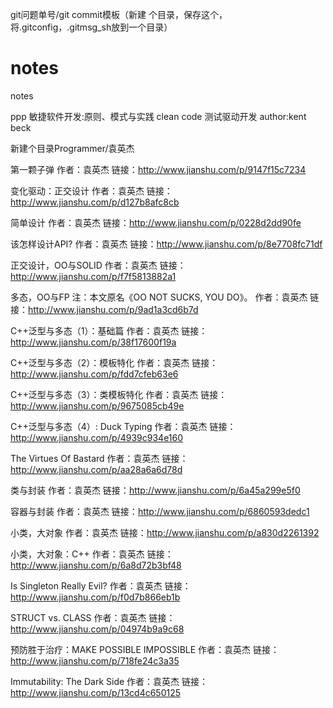 git问题单号/git commit模板（新建 个目录，保存这个，将.gitconfig，.gitmsg_sh放到一个目录）


# notes
notes

ppp 敏捷软件开发:原则、模式与实践
clean code
测试驱动开发 author:kent beck



新建个目录Programmer/袁英杰

第一颗子弹
作者：袁英杰
链接：http://www.jianshu.com/p/9147f15c7234 

变化驱动：正交设计
作者：袁英杰
链接：http://www.jianshu.com/p/d127b8afc8cb

简单设计
作者：袁英杰
链接：http://www.jianshu.com/p/0228d2dd90fe

该怎样设计API?
作者：袁英杰
链接：http://www.jianshu.com/p/8e7708fc71df

正交设计，OO与SOLID
作者：袁英杰
链接：http://www.jianshu.com/p/f7f5813882a1

多态，OO与FP
注：本文原名《OO NOT SUCKS, YOU DO》。
作者：袁英杰
链接：http://www.jianshu.com/p/9ad1a3cd6b7d

C++泛型与多态（1）：基础篇
作者：袁英杰
链接：http://www.jianshu.com/p/38f17600f19a

C++泛型与多态（2）：模板特化
作者：袁英杰
链接：http://www.jianshu.com/p/fdd7cfeb63e6

C++泛型与多态（3）：类模板特化
作者：袁英杰
链接：http://www.jianshu.com/p/9675085cb49e

C++泛型与多态（4）: Duck Typing
作者：袁英杰
链接：http://www.jianshu.com/p/4939c934e160

The Virtues Of Bastard
作者：袁英杰
链接：http://www.jianshu.com/p/aa28a6a6d78d

类与封装
作者：袁英杰
链接：http://www.jianshu.com/p/6a45a299e5f0

容器与封装
作者：袁英杰
链接：http://www.jianshu.com/p/6860593dedc1 

小类，大对象
作者：袁英杰
链接：http://www.jianshu.com/p/a830d2261392 

小类，大对象：C++
作者：袁英杰
链接：http://www.jianshu.com/p/6a8d72b3bf48 

Is Singleton Really Evil?
作者：袁英杰
链接：http://www.jianshu.com/p/f0d7b866eb1b

STRUCT vs. CLASS
作者：袁英杰
链接：http://www.jianshu.com/p/04974b9a9c68

预防胜于治疗：MAKE POSSIBLE IMPOSSIBLE
作者：袁英杰
链接：http://www.jianshu.com/p/718fe24c3a35

Immutability: The Dark Side
作者：袁英杰
链接：http://www.jianshu.com/p/13cd4c650125




























